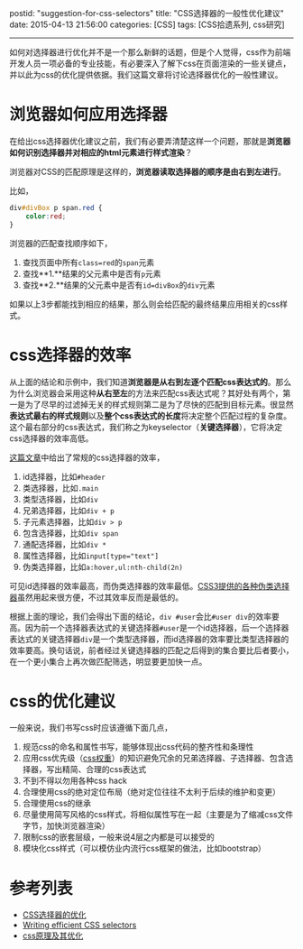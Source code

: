 postid: "suggestion-for-css-selectors"
title: "CSS选择器的一般性优化建议"
date: 2015-04-13 21:56:00
categories: [CSS]
tags: [CSS拾遗系列, css研究]

---


如何对选择器进行优化并不是一个那么新鲜的话题，但是个人觉得，css作为前端开发人员一项必备的专业技能，有必要深入了解下css在页面渲染的一些关键点，并以此为css的优化提供依据。我们这篇文章将讨论选择器优化的一般性建议。

# 浏览器如何应用选择器

在给出css选择器优化建议之前，我们有必要弄清楚这样一个问题，那就是**浏览器如何识别选择器并对相应的html元素进行样式渲染**？

浏览器对CSS的匹配原理是这样的，**浏览器读取选择器的顺序是由右到左进行**。

比如，

```css
div#divBox p span.red {
    color:red;
}
```

浏览器的匹配查找顺序如下，

1. 查找页面中所有`class=red`的`span`元素
2. 查找**1.**结果的父元素中是否有`p`元素
3. 查找**2.**结果的父元素中是否有`id=divBox`的`div`元素

如果以上3步都能找到相应的结果，那么则会给匹配的最终结果应用相关的css样式。


# css选择器的效率

从上面的结论和示例中，我们知道**浏览器是从右到左逐个匹配css表达式的**。那么为什么浏览器会采用这种**从右至左**的方法来匹配css表达式呢？其好处有两个，第一是为了尽早的过滤掉无关的样式规则第二是为了尽快的匹配到目标元素。很显然**表达式最右的样式规则**以及**整个css表达式的长度**将决定整个匹配过程的复杂度。这个最右部分的css表达式，我们称之为keyselector（**关键选择器**），它将决定css选择器的效率高低。

[这篇文章](http://csswizardry.com/2011/09/writing-efficient-css-selectors/)中给出了常规的css选择器的效率，

1. id选择器，比如`#header`
2. 类选择器，比如`.main`
3. 类型选择器，比如`div`
4. 兄弟选择器，比如`div + p`
5. 子元素选择器，比如`div > p`
6. 包含选择器，比如`div span`
7. 通配选择器，比如`div *`
8. 属性选择器，比如`input[type="text"]`
9. 伪类选择器，比如`a:hover,ul:nth-child(2n)`

可见id选择器的效率最高，而伪类选择器的效率最低。[CSS3提供的各种伪类选择器](http://blog.gejiawen.com/2015/04/09/first-to-css3-selectors/)虽然用起来很方便，不过其效率反而是最低的。

根据上面的理论，我们会得出下面的结论，`div #user`会比`#user div`的效率要高。因为前一个选择器表达式的关键选择器`#user`是一个id选择器，后一个选择器表达式的关键选择器`div`是一个类型选择器，而id选择器的效率要比类型选择器的效率要高。换句话说，前者经过关键选择器的匹配之后得到的集合要比后者要小，在一个更小集合上再次做匹配筛选，明显要更加快一点。

# css的优化建议

一般来说，我们书写css时应该遵循下面几点，

1. 规范css的命名和属性书写，能够体现出css代码的整齐性和条理性
2. 应用css优先级（[css权重](http://blog.gejiawen.com/2015/03/16/css-weight-guide/)）的知识避免冗余的兄弟选择器、子选择器、包含选择器，写出精简、合理的css表达式
3. 不到不得以勿用各种css hack
4. 合理使用css的绝对定位布局（绝对定位往往不太利于后续的维护和变更）
5. 合理使用css的继承
6. 尽量使用简写风格的css样式，将相似属性写在一起（主要是为了缩减css文件字节，加快浏览器渲染）
7. 限制css的嵌套层级，一般来说4层之内都是可以接受的
8. 模块化css样式（可以模仿业内流行css框架的做法，比如bootstrap）



# 参考列表

- [CSS选择器的优化](http://www.w3cplus.com/css/css-selector-performance)
- [Writing efficient CSS selectors](http://csswizardry.com/2011/09/writing-efficient-css-selectors/)
- [css原理及其优化](http://www.cnblogs.com/web-ed2/archive/2011/08/03/2126748.html)


